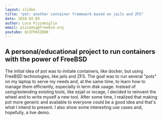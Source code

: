 ```yaml
---
layout: slides
title: "pot: another container framework based on jails and ZFS"
date: 2018-02-03
author: Luca Pizzamiglio
email: pizzamig@freebsd.org
youtube: 8zIFhHIZDD8
---
```

## A personal/educational project to run containers with the power of FreeBSD

The initial idea of pot was to imitate containers, like docker, but using FreeBSD technologies, like jails and ZFS. The goal was to run several "pots" on my laptop to serve my needs and, at the same time, to learn how to manage them efficiently, especially in term disk usage. Instead of using/extending existing tools, like ezjail or iocage, I decided to reinvent the wheel and to write myself a new tool. After some time, I realized that making pot more generic and available to everyone could be a good idea and that's what I intend to present. I also show some interesting use cases and, hopefully, a live demo.
